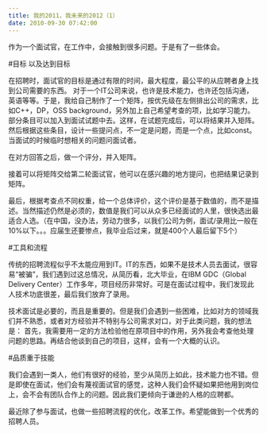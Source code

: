 ```yaml
---
title: 我的2011，我未来的2012（1）
date: 2010-09-30 07:42:00
---
```


作为一个面试官，在工作中，会接触到很多问题。于是有了一些体会。

#目标 以及达到目标

在招聘时，面试官的目标是通过有限的时间，最大程度，最公平的从应聘者身上找到公司需要的东西。
对于一个IT公司来说，也许是技术能力，也许还包括沟通，英语等等。于是，我给自己制作了一个矩阵，按优先级在左侧排出公司的需求，比如C++，DP，OSS background，另外加上自己希望考查的项，比如学习能力。
部分条目可以加入到面试试题中去。这样，在试题完成后，可以将结果并入矩阵。
然后根据这些条目，设计一些提问点，不一定是问题，而是一个点，比如const。当面试的时候临时想相关的问题问面试者。

在对方回答之后，做一个评分，并入矩阵。

接着可以将矩阵交给第二轮面试官，他可以在感兴趣的地方提问，也把结果记录到矩阵。

最后，根据考查点不同权重，给一个总体评价，这个评价是基于数值的，而不是描述。当然描述仍然是必须的，数值是我们可以从众多已经面试的人里，很快选出最适合人选。（在中国，没办法，劳动力很多，以我们公司为例，面试/录用比一般在10%以下。。。应届生还要惨点，我毕业后过来，就是400个人最后留下5个）

#工具和流程

传统的招聘流程似乎不太能应用到IT。IT的东西，如果不是技术人员去面试，很容易“被骗”，我们遇到过这总情况，从简历看，北大毕业，在IBM GDC（Global Delivery Center）工作多年，项目经历非常好。可是在面试过程中，我们发现此人技术功底很差，最后我们放弃了录用。

技术面试是必要的，而且是重要的。但是我们会遇到一些困难，比如对方的领域我们并不熟悉，或者对方经验并不特别与公司需求对口，对于此类问题，我的想法是：
首先，我需要用一定的方法检验他在原项目中的作用，另外我会考查他处理问题的思路。再结合他谈到自己的项目，这样，会有一个大概的认识。

#品质重于技能

我们会遇到一类人，他们有很好的经验，至少从简历上如此，技术能力也不错。但是即使在面试，他们会有蔑视面试官的感觉，这种人我们会怀疑如果把他用到岗位上，会不会有团队合作上的问题。因此我们更倾向于谦逊的人格的应聘都。

最近除了参与面试，也做一些招聘流程的优化，改革工作。希望能做到一个优秀的招聘人员。
